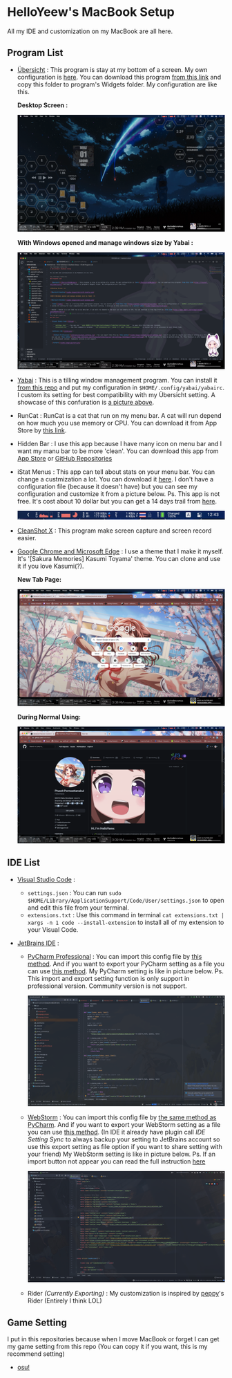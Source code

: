 # HelloYeew's MacBook Setup

All my IDE and customization on my MacBook are all here.

## Program List

- [Übersicht](/Übersicht%20Widgets) : This program is stay at my bottom of a screen. My own configuration is [here](/Übersicht%20Widgets). You can download this program [from this link](https://tracesof.net/uebersicht/) and copy this folder to program's Widgets folder. My configuration are like this.

  **Desktop Screen :**

  ![Übersicht Desktop](readme-images/ubersicht-desktop2.png)

  **With Windows opened and manage windows size by Yabai :**

  ![Übersicht Windows](readme-images/ubersicht-windows2.png)

- [Yabai](/yabai) : This is a tilling window management program. You can install it [from this repo](https://github.com/koekeishiya/yabai) and put my configuration in ```$HOME/.config/yabai/yabairc```. I custom its setting for best compatibility with my Übersicht setting. A showcase of this confuration is [a picture above](readme-images/ubersicht.png).

- RunCat : RunCat is a cat that run on my menu bar. A cat will run depend on how much you use memory or CPU. You can download it from App Store by [this link](https://apps.apple.com/th/app/runcat/id1429033973?mt=12).

- Hidden Bar : I use this app because I have many icon on menu bar and I want my manu bar to be more 'clean'. You can download this app from [App Store](https://apps.apple.com/app/hidden-bar/id1452453066) or [GitHub Repositories](https://github.com/dwarvesf/hidden)

- iStat Menus : This app can tell about stats on your menu bar. You can change a custmization a lot. You can download it [here](https://apps.apple.com/th/app/istat-menus/id1319778037?mt=12). I don't have a configuration file (because it doesn't have) but you can see my configuration and customize it from a picture below. Ps. This app is not free. It's cost about 10 dollar but you can get a 14 days trail from [here](https://bjango.com/mac/istatmenus/).

  ![iStat Menus configuration](readme-images/istat.png)

- [CleanShot X](https://cleanshot.com/) : This program make screen capture and screen record easier.

- [Google Chrome and Microsoft Edge]([Sakura%20Memories]%20Kasumi%20Toyama.crx) : I use a theme that I make it myself. It's '[Sakura Memories] Kasumi Toyama' theme. You can clone and use it if you love Kasumi(?).

  **New Tab Page:**

  ![Kasumi Theme New Tab](readme-images/chrome-kasumi-newtab.png)

  **During Normal Using:**

  ![Kasumi Theme GitHub](readme-images/chrome-kasumi-github.png)

## IDE List

- [Visual Studio Code](/VSCode) : 

  - ```settings.json``` : You can run ```sudo $HOME/Library/ApplicationSupport/Code/User/settings.json``` to open and edit this file from your terminal.
  - ```extensions.txt``` : Use this command in terminal ```cat extensions.txt | xargs -n 1 code --install-extension``` to install all of my extension to your Visual Code.

- [JetBrains IDE](/jetbrains) :
  
  - [PyCharm Professional](jetbrains/pycharm_settings.zip) : You can import this config file by [this method](readme-images/pycharm-import-setting.png). And if you want to export your PyCharm setting as a file you can use [this method](https://www.jetbrains.com/help/pycharm/sharing-your-ide-settings.html#import-export-settings). My PyCharm setting is like in picture below. Ps. This import and export setting function is only support in professional version. Community version is not support.

    ![PyCharm](readme-images/pycharm.png)
  
  - [WebStorm](jetbrains/webstorm_settings.zip) : You can import this config file by [the same method as PyCharm](readme-images/pycharm-import-setting.png). And if you want to export your WebStorm setting as a file you can use [this method](https://www.jetbrains.com/help/webstorm/sharing-your-ide-settings.html#import-export-settings). (In IDE it already have plugin call *IDE Setting Sync* to always backup your setting to JetBrains account so use this export setting as file option if you want to share setting with your friend) My WebStorm setting is like in picture below. Ps. If an import button not appear you can read the full instruction [here](https://www.jetbrains.com/help/webstorm/sharing-your-ide-settings.html#import-export-settings)

    ![WebStorms](readme-images/webstorm.png)

  - Rider *(Currently Exporting)* : My customization is inspired by [peppy](https://github.com/peppy)'s Rider (Entirely I think LOL)

## Game Setting

I put in this repositories because when I move MacBook or forget I can get my game setting from this repo (You can copy it if you want, this is my recommend setting)

- [osu!](osu)
